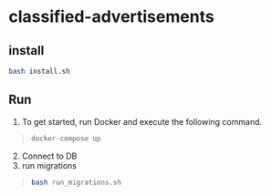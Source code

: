 # classified-advertisements
## install
``` bash
bash install.sh
```
## Run
1. To get started, run Docker and execute the following command.
>```bash
>docker-compose up
>```
2. Connect to DB
3. run migrations
>```bash
>bash run_migrations.sh
>```